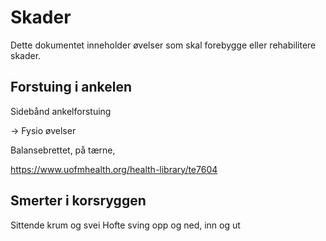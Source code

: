 # Skader

Dette dokumentet inneholder øvelser som skal forebygge eller rehabilitere skader.

## Forstuing i ankelen

Sidebånd ankelforstuing 

-> Fysio øvelser

Balansebrettet, på tærne, 

https://www.uofmhealth.org/health-library/te7604

## Smerter i korsryggen

Sittende krum og svei
Hofte sving opp og ned, inn og ut
